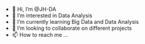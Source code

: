 - 👋 Hi, I’m @JH-DA
- 👀 I’m interested in Data Analysis
- 🌱 I’m currently learning Big Data and Data Analysis
- 💞️ I’m looking to collaborate on different projects
- 📫 How to reach me ...

<!---
JH-DA/JH-DA is a ✨ special ✨ repository because its `README.md` (this file) appears on your GitHub profile.
You can click the Preview link to take a look at your changes.
--->
